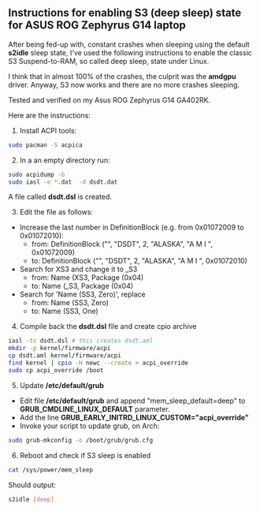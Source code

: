 ## Instructions for enabling S3 (deep sleep) state for ASUS ROG Zephyrus G14 laptop

After being fed-up with, constant crashes when sleeping using the default **s2idle** sleep state, I've used the following instructions to enable the classic S3 Suspend-to-RAM, so called deep sleep, state under Linux.

I think that in almost 100% of the crashes, the culprit was the **amdgpu** driver. Anyway, S3 now works and there are no more crashes sleeping.

Tested and verified on my Asus ROG Zephyrus G14 GA402RK.

Here are the instructions:

1. Install ACPI tools:

```bash
sudo pacman -S acpica
```

2. In a an empty directory run:

```bash
sudo acpidump -b
sudo iasl -e *.dat  -d dsdt.dat
```
A file called **dsdt.dsl** is created.

3. Edit the file as follows:
- Increase the last number in DefinitionBlock (e.g. from 0x01072009 to 0x01072010):
  - from: DefinitionBlock ("", "DSDT", 2, "ALASKA", "A M I ", 0x01072009)
  - to: DefinitionBlock ("", "DSDT", 2, "ALASKA", "A M I ", 0x01072010)
- Search for XS3 and change it to _S3
  - from: Name (XS3, Package (0x04)
  - to: Name (_S3, Package (0x04)
- Search for 'Name (SS3, Zero)', replace
  - from: Name (SS3, Zero)
  - to: Name (SS3, One)


4. Compile back the **dsdt.dsl** file and create cpio archive
```bash
iasl -tc dsdt.dsl # this creates dsdt.aml
mkdir -p kernel/firmware/acpi
cp dsdt.aml kernel/firmware/acpi
find kernel | cpio -H newc --create > acpi_override
sudo cp acpi_override /boot
```

5. Update **/etc/default/grub**
- Edit file **/etc/default/grub** and append "mem_sleep_default=deep" to **GRUB_CMDLINE_LINUX_DEFAULT** parameter.
- Add the line **GRUB_EARLY_INITRD_LINUX_CUSTOM="acpi_override"**
- Invoke your script to update grub, on Arch:
```bash
sudo grub-mkconfig -o /boot/grub/grub.cfg
```


6. Reboot and check if S3 sleep is enabled
```bash
cat /sys/power/mem_sleep
```

Should output:

```bash
s2idle [deep]
```